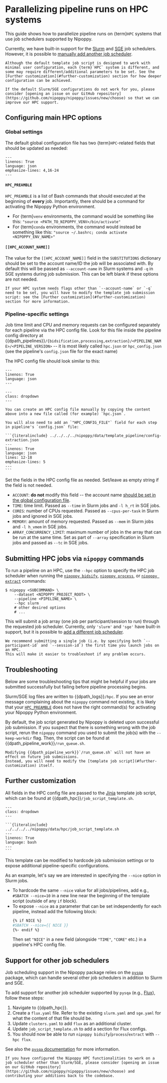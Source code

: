 # Parallelizing pipeline runs on HPC systems

This guide shows how to parallelize pipeline runs on {term}`HPC` systems that use job schedulers supported by Nipoppy.

Currently, we have built-in support for the [Slurm](https://slurm.schedmd.com/overview.html) and [SGE](https://en.wikipedia.org/wiki/Oracle_Grid_Engine) job schedulers.
However, it is possible to [manually add another job scheduler](#support-for-other-job-schedulers).

```{important}
Although the default template job script is designed to work with minimal user configuration, each {term}`HPC` system is different, and some may require different/additional parameters to be set. See the [Further customization](#further-customization) section for how deeper configuration can be achieved.

If the default Slurm/SGE configurations do not work for you, please consider [opening an issue on our GitHub repository](https://github.com/nipoppy/nipoppy/issues/new/choose) so that we can improve our HPC support.
```

## Configuring main HPC options

### Global settings

The default global configuration file has two {term}`HPC`-related fields that should be updated as needed:

```{literalinclude} ../../../../nipoppy/data/examples/sample_global_config.json
---
linenos: True
language: json
emphasize-lines: 4,16-24
---
```

#### `HPC_PREAMBLE`

`HPC_PREAMBLE` is a list of Bash commands that should executed at the beginning of **every** job.
Importantly, there should be a command for activating the Nipoppy Python environment.
* For {term}`venv` environments, the command would be something like this: `"source <PATH_TO_NIPOPPY_VENV>/bin/activate"`
* For {term}`conda` environments, the command would instead be something like this: `"source ~/.bashrc; conda activate <NIPOPPY_ENV_NAME>"`

#### `[[HPC_ACCOUNT_NAME]]`

The value for the `[[HPC_ACCOUNT_NAME]]` field in the `SUBSTITUTIONS` dictionary should be set to the account name/ID the job will be associated with.
By default this will be passed as `--account-name` in Slurm systems and `-q` in SGE systems during job submission.
This can be left blank if these options are not needed.

```{attention}
If your HPC system needs flags other than `--account-name` or `-q` need to be set, you will have to modify the template job submission script: see the [Further customization](#further-customization) section for more information.
```

### Pipeline-specific settings

Job time limit and CPU and memory requests can be configured separately for each pipeline via the HPC config file.
Look for this file inside the pipeline config directory at {{dpath_pipelines}}`/{bidsification,processing,extraction}/<PIPELINE_NAME>/<PIPELINE_VERSION>` -- it is most likely called `hpc.json` or `hpc_config.json` (see the pipeline's `config.json` file for the exact name)

The HPC config file should look similar to this:

```{literalinclude} ../../../../nipoppy/data/template_pipeline/hpc.json
---
linenos: True
language: json
---
```

````{admonition} If the pipeline config directory has no HPC config file
---
class: dropdown
---

You can create an HPC config file manually by copying the content above into a new file called (for example) `hpc.json`.

You will also need to add an `"HPC_CONFIG_FILE"` field for each step in pipeline's `config.json` file:

```{literalinclude} ../../../../nipoppy/data/template_pipeline/config-extraction.json
---
linenos: True
language: json
lines: 12-18
emphasize-lines: 5
---
```
````

Set the fields in the HPC config file as needed.
Set/leave as empty string if the field is not needed.

* `ACCOUNT`: **do not** modify this field -- the account name [should be set in the global configuration file](#hpc_account_name).
* `TIME`: time limit. Passed as `--time` in Slurm jobs and `-l h_rt` in SGE jobs.
* `CORES`: number of CPUs requested. Passed as `--cpus-per-task` in Slurm jobs and ignored in SGE jobs.
* `MEMORY`: amount of memory requested. Passed as `--mem` in Slurm jobs and `-l h_vmem` in SGE jobs.
* `ARRAY_CONCURRENCY_LIMIT`: maximum number of jobs in the array that can be run at the same time. Set as part of `--array` specification in Slurm jobs and passed as `--tc` in SGE jobs.

## Submitting HPC jobs via `nipoppy` commands

To run a pipeline on an HPC, use the `--hpc` option to specify the HPC job scheduler when running the [`nipoppy bidsify`](<project:../../cli_reference/bidsify.rst>), [`nipoppy process`](<project:../../cli_reference/process.rst>), or [`nipoppy extract`](<project:../../cli_reference/extract.rst>) commands:

```console
$ nipoppy <SUBCOMMAND> \
    --dataset <NIPOPPY_PROJECT_ROOT> \
    --pipeline <PIPELINE_NAME> \
    --hpc slurm
    # other desired options
    # ...
```

This will submit a job array (one job per participant/session to run) through the requested job scheduler.
Currently, only `'slurm'` and `'sge'` have built-in support, but it is possible to [add a different job scheduler](#support-for-other-job-schedulers).

```{tip}
We recommend submitting a single job (i.e. by specifying both `--participant-id` and `--session-id`) the first time you launch jobs on an HPC.
This will make it easier to troubleshoot if any problem occurs.
```

## Troubleshooting

Below are some troubleshooting tips that might be helpful if your jobs are submitted successfully but failing before pipeline processing begins.

Slurm/SGE log files are written to {{dpath_logs}}`/hpc`.
If you see an error message complaining about the `nipoppy` command not existing, it is likely that your [`HPC_PREAMBLE`](#hpc_preamble) does not have the right command(s) for activating your Nipoppy Python environment.

By default, the job script generated by Nipoppy is deleted upon successful job submission.
If you suspect that there is something wrong with the job script, rerun the `nipoppy` command you used to submit the job(s) with the `--keep-workdir` flag.
Then, the script can be found at {{dpath_pipeline_work}}`/run_queue.sh`.

```{attention}
Modifying {{dpath_pipeline_work}}`/run_queue.sh` will not have an effect on future job submissions.
Instead, you will need to modify the [template job script](#further-customization) itself.
```

## Further customization

All fields in the HPC config file are passed to the [Jinja](https://jinja.palletsprojects.com) template job script, which can be found at {{dpath_hpc}}`/job_script_template.sh`.

````{admonition} The default template job script
---
class: dropdown
---

```{literalinclude} ../../../../nipoppy/data/hpc/job_script_template.sh
---
linenos: True
language: bash
---
```
````

This template can be modified to hardcode job submission settings or to expose additional pipeline-specific configurations.

As an example, let's say we are interested in specifying the `--nice` option in Slurm jobs.

* To hardcode the same `--nice` value for all jobs/pipelines, add e.g., `#SBATCH --nice=10` in a new line near the beginning of the template script (outside of any `if` block).
* To expose `--nice` as a parameter that can be set independently for each pipeline, instead add the following block:
  ```bash
  {% if NICE %}
  #SBATCH --nice={{ NICE }}
  {%- endif %}
  ```
  Then set `"NICE"` in a new field (alongside `"TIME"`, `"CORE"` etc.) in a pipeline's HPC config file.

## Support for other job schedulers

Job scheduling support in the Nipoppy package relies on the [`pysqa`](https://pysqa.readthedocs.io/) package, which can handle several other job schedulers in addition to Slurm and SGE.

To add support for another job scheduler supported by `pysqa` (e.g., [Flux](https://flux.ly/)), follow these steps:

1. Navigate to {{dpath_hpc}}.
2. Create a `flux.yaml` file. Refer to the existing `slurm.yaml` and `sge.yaml` for what the content of that file should be.
3. Update `clusters.yaml` to add `flux` as an additional cluster.
4. Update `job_script_template.sh` to add a section for Flux configs.
5. You should now be able to run `nipoppy bidsify`/`process`/`extract` with `--hpc flux`.

See also the [`pysqa` documentation](https://pysqa.readthedocs.io) for more information.


```{important}
If you have configured the Nipoppy HPC functionalities to work on a job scheduler other than Slurm/SGE, please consider [opening an issue on our GitHub repository](https://github.com/nipoppy/nipoppy/issues/new/choose) and contributing your additions back to the codebase.
```
